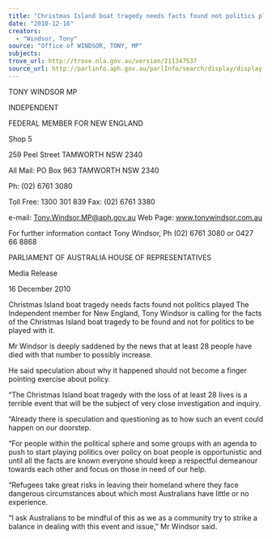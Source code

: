 ```yaml
---
title: "Christmas Island boat tragedy needs facts found not politics played"
date: "2010-12-16"
creators:
  - "Windsor, Tony"
source: "Office of WINDSOR, TONY, MP"
subjects:
trove_url: http://trove.nla.gov.au/version/211347537
source_url: http://parlinfo.aph.gov.au/parlInfo/search/display/display.w3p;query=Id%3A%22media/pressrel/437251%22
---
```


 

  TONY WINDSOR MP 

  INDEPENDENT   

  FEDERAL MEMBER FOR NEW ENGLAND   

  Shop  5  

  259 Peel Street   TAMWORTH  NSW  2340   

 All Mail: PO Box 963   TAMWORTH  NSW  2340   

 Ph: (02) 6761 3080 

 Toll Free: 1300 301 839  Fax: (02) 6761 3380 

 e-mail: Tony.Windsor.MP@aph.gov.au  Web Page:  www.tonywindsor.com.au 

 

 

 

 

 

 

 

 

 

 For further information contact Tony Windsor,  Ph (02) 6761 3080 or 0427 66 8868 

 

 

 PARLIAMENT OF AUSTRALIA  HOUSE OF REPRESENTATIVES 

 

 

 

 Media Release   

 16 December 2010   

 

 Christmas Island boat tragedy needs facts  found not politics played  The Independent member for New England, Tony Windsor is calling for the facts of the  Christmas Island boat tragedy to be found and not for politics to be played with it. 

 Mr  Windsor  is  deeply  saddened  by  the  news  that  at  least  28  people  have  died  with  that   number to possibly increase. 

 He said speculation about why it happened should not become a finger pointing exercise  about policy. 

 “The Christmas Island boat tragedy with the loss of at least 28 lives is a terrible event that  will be the subject of very close investigation and inquiry. 

 “Already  there  is  speculation  and  questioning  as  to  how  such  an  event  could  happen  on   our doorstep. 

 “For  people  within  the  political  sphere  and  some groups  with  an  agenda  to  push  to  start   playing  politics  over  policy  on  boat  people  is  opportunistic  and  until  all  the  facts  are   known  everyone  should  keep  a  respectful  demeanour  towards  each  other  and  focus  on   those in need of our help. 

 “Refugees  take  great  risks  in  leaving  their  homeland  where  they  face  dangerous   circumstances about which most Australians have little or no experience. 

 “I  ask  Australians  to  be  mindful  of  this  as  we  as  a  community  try  to  strike  a  balance  in   dealing with this event and issue,” Mr Windsor said. 

